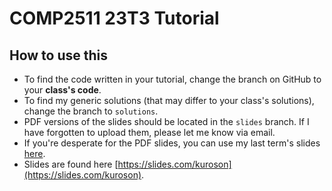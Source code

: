 # COMP2511 23T3 Tutorial

## How to use this

- To find the code written in your tutorial, change the branch on GitHub to your **class's code**.
- To find my generic solutions (that may differ to your class's solutions), change the branch to `solutions`.
- PDF versions of the slides should be located in the `slides` branch. If I have forgotten to upload them, please let me know via email.
- If you're desperate for the PDF slides, you can use my last term's slides [here](https://github.com/Kuroson/comp2511-23T1-tutorial/tree/slides/slides).
- Slides are found here [https://slides.com/kuroson](https://slides.com/kuroson).
